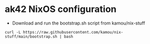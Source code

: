 # ak42 NixOS configuration

- Download and run the bootstrap.sh script from kamou/nix-stuff

```
curl -L https://raw.githubusercontent.com/kamou/nix-stuff/main/bootstrap.sh | bash
```
